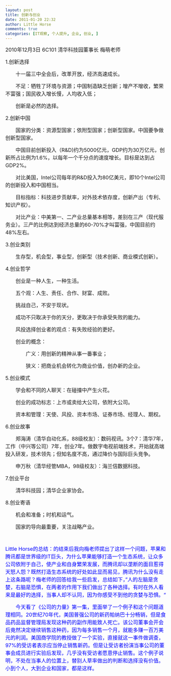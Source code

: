 ```yaml
---
layout: post
title: 创新与创业
date: 2011-01-20 22:32
author: Little Horse
comments: true
categories: [IT观察, 个人提升, 企业, 创业, ]
---
```

<p><font size="3">2010年12月3日 6C101 清华科技园董事长 梅萌老师</font></p>
<p><font size="3">1.创新选择</font></p>
<p><font size="3">　　十一届三中全会后，改革开放，经济高速成长。</font></p>
<p><font size="3">　　不足：牺牲了环境与资源；中国制造缺乏创新；增产不增收，繁荣不富强；国民收入增长慢，人均收入低；</font></p>
<p><font size="3">　　创新是必然的选择。</font></p>
<p><font size="3">2.创新中国</font></p>
<p><font size="3">　　国家的分类：资源型国家；依附型国家；创新型国家。中国要争做创新型国家。</font></p>
<p><font size="3">　　中国目前创新投入（R&amp;D)约为5000亿元，GDP约为30万亿元，创新所占比例为1.6%，以每年一个千分点的速度增长。目标是达到占GDP2%。</font></p>
<p><font size="3">　　对比美国，Intel公司每年的R&amp;D投入为80亿美元，即10个Intel公司的创新投入和中国相当。</font></p>
<p><font size="3">　　目标指标：科技进步贡献率，对外技术依存度，创新产出（专利、知识产权）。</font></p>
<p><font size="3">　　对比产业：中美第一、二产业总量基本相等，差别在三产（现代服务业）。三产的比例达到经济总量的60-70%才叫富强，中国目前约48%左右。</font></p>
<p><font size="3">3.创业类别</font></p>
<p><font size="3">　　生存型，机会型，事业型，创新型（技术创新、商业模式创新）。</font></p>
<p><font size="3">4.创业哲学</font></p>
<p><font size="3">　　创业是一种人生，一种生活。</font></p>
<p><font size="3">　　五个观：人生、责任、合作、财富、成败。</font></p>
<p><font size="3">　　挑战自己，不安于现状。</font></p>
<p><font size="3">　　成功不只取决于你的天分，更取决于你承受失败的能力。</font></p>
<p><font size="3">　　风投选择创业者的观点：有失败经验的更好。</font></p>
<p><font size="3">　　创业的概念：</font></p>
<p><font size="3">　　　　广义：用创新的精神从事一番事业；</font></p>
<p><font size="3">　　　　狭义：把商业机会转化为商业价值，创办新的企业。</font></p>
<p><font size="3">5.创业模式</font></p>
<p><font size="3">　　学会和不同的人聊天：在碰撞中产生火花。</font></p>
<p><font size="3">　　创业的成功标志：上市或卖给大公司，依附大公司。</font></p>
<p><font size="3">　　资本和管理：天使、风投、资本市场、证券市场、经理人、期权。</font></p>
<p><font size="3">6.创业故事</font></p>
<p><font size="3">　　郑海涛（清华自动化系，88级校友）：数码视讯。3个7：清华7年，工作（中兴等公司）7年，创业7年。做数字电视前端技术，开始就高端投入研发，技术领先；但知名度不高，通过降价与国际巨头竞争。</font></p>
<p><font size="3">　　申万秋（清华经管MBA，98级校友）：海兰信数据科技。</font></p>
<p><font size="3">7.创业平台</font></p>
<p><font size="3">　　清华科技园；清华企业家协会。</font></p>
<p><font size="3">8.创业寄语</font></p>
<p><font size="3">　　机会和准备；时机和运气。</font></p>
<p><font size="3">　　国家的导向最重要，关注战略产业。</font></p>
<p>&nbsp;</p>
<p><font color="#0000ff" size="3">Little Horse的总结：的结束后我向梅老师提出了这样一个问题，苹果和腾讯都是世界级的IT巨头，为什么苹果能够打造一个生态系统，让众多公司依附于自己，使产业和自身繁荣发展，而腾讯却以垄断的面目惹得天怒人怨？既然打造生态系统的好处如此显而易见，腾讯为什么没有走上这条路呢？梅老师的回答给我一些启发，总结如下，&rdquo;人的左脑是贪婪，右脑是恐惧，在两者的作用下我们做出了各种选择。有时在外人看来是最好的选择，当事人却不认同，因为你感受不到他的贪婪与恐惧。&ldquo;</font></p>
<p><font color="#0000ff" size="3">　　今天看了《公司的力量》第一集，里面举了一个例子和这个问题道理相同。20世纪70年代，美国普强公司的新药帕纳巴十分畅销，但是食品药品监督管理局发现这种药的副作用能致人死亡。该公司董事会开会后竟然决定继续销售这种药，因为每多销售一个月，就能多赚一百万美元的利润。美国商学院的教授做了一个实验，直接就这一事件做调查，97%的受访者表示应当停止销售新药。但是让受访者扮演当事公司的董事会成员进行实验后发现，几乎没有受访者愿意停止销售。这个例子说明，不处在当事人的位置上，替别人草率做出的判断和选择没有价值。小到个人，大到企业和国家，都是这样。</font></p>
<p>&nbsp;</p>
<p>&nbsp;</p>
<p>&nbsp;</p>
<p>&nbsp;</p>
<p>&nbsp;</p>

